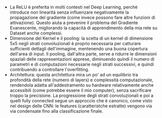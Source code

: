 - La ReLU è preferita in molti contesti nel Deep Learning, perchè introduce non linearità senza influenzare negativamente la propagazione
  del gradiente (come invece possono fare altre funzioni di attivazione). Questo aiuta a prevenire il problema del Gradiente Evanescente,
  migliorando la capacità di apprendimento della mia rete su Dataset anche complessi.
- Dimensione del Kernel e il pooling: la scelta di un kernel di dimensione 5x5 negli strati convoluzionali è proprio necessaria per 
  catturare sufficienti dettagli dell'immagine, mentenendo una buona copertura dell'area di input.
  Il pooling, dall'altra parte, serve a ridurre le dimensioni spaziali delle rappresentazioni apprese, diminuendo quindi il numero di
  parametri e di computazioni necessarie negli strati successivi, e quindi contribuendo a controllare l'overfitting.
- Architettura: questa architettura mira un po' ad un equilibrio tra profondità della rete (numero di layers) e complessità
  computazionale, rendendola adatta all'addestramento su hardware relativamente anche accessibili (come potrebbe essere il mio 
  computer), senza sacrificare troppo la precisione.
  La progressione degli strati convoluzionali e poi a quelli fully connected segue un approccio che è canonico, come visto nel
  design delle CNN: le features (caratteristche estratte) vengono via via condensate fino alla classificazione finale.